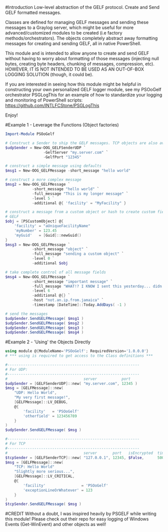 #Introduction
Low-level abstraction of the GELF protocol. Create and Send GELF formatted messages.

Classes are defined for managing GELF messages and sending these messages to a
Graylog server, which might be useful for more advanced/customized modules to be
created (i.e factory methods/orchestrators). The objects completely abstract
away formatting messages for creating and sending GELF, all in native PowerShell.

This module and is intended to allow anyone to create and send GELF without having
to worry about formatting of those messages (injecting null bytes, creating byte
headers, chunking of messages, compression, etc). HOWEVER, IT IS NOT INTENDED TO
BE USED AS AN OUT-OF-BOX LOGGING SOLUTION (though, it could be).

If you are interested in seeing how this module might be helpful in constructing
your own personalized GELF logger module, see my PSOoGelf orchestrator PSGLogThis
for an example of how to standardize your logging and monitoring of PowerShell
scripts: https://github.com/INTLFCStone/PSGLogThis

Enjoy!


#Example 1 - Leverage the Functions (Object factories)
```Powershell
Import-Module PSOoGelf

# Construct a Sender to ship the GELF messages. TCP objects are also available!
$udpSender = New-OOG_GELFSenderUDP `
                 -GelfServer "my.server.com" `
                 -GelfPort "12345"

# construct a simple message using defaults
$msg1 = New-OOG_GELFMessage -short_message "hello world"

# construct a more complex message
$msg2 = New-OOG_GELFMessage `
            -short_message "hello world" `
            -full_message "This is my longer message" `
            -level 5 `
            -additional @{ 'facility' = "MyFacility" }

# construct a message from a custom object or hash to create custom fields in the
# GELF
$obj = [PSCustomObject] @{
    'facility' = "aUniqueFacilityName"
    'myNumber' = 123.45
    'myGuid'   = [Guid]::newGuid()
}
$msg3 = New-OOG_GELFMessage `
            -short_message "object" `
            -full_message "sending a custom object" `
            -level 0 `
            -additional $obj

# take complete control of all message fields
$msg4 = New-OOG_GELFMessage `
            -short_message "important message" `
            -full_message "WHAT!? I KNOW I sent this yesterday... didn't you get it?" `
            -level 6 `
            -additional @{} `
            -host "not.an.ip.from.jamaica" `
            -timestamp [DateTime]::Today.AddDays( -1 )

# send the messages
$udpSender.SendGELFMessage( $msg1 )
$udpSender.SendGELFMessage( $msg2 )
$udpSender.SendGELFMessage( $msg3 )
$udpSender.SendGELFMessage( $msg4 )
```

#Example 2 - 'Using' the Objects Directly
```Powershell
using module @{ModuleName='PSOoGelf'; RequiredVersion='1.0.0.0'}
# *** using is required to get access to the Class definitions ***

#-----------------------------------------------------------
# For UDP:
#-----------------------------------------------------------
#                                  server           port
$udpSender = [GELFSenderUDP]::new( "my.server.com", 12345 )
$msg = [GELFMessage]::new(
    "UDP: Hello World",
    "My very first message!",
    [GELFMessage]::LV_DEBUG,
    @{
        'facility'   = 'PSOoGelf'
        'otherfield' = 123456789
    }
)
$udpSender.SendGELFMessage( $msg )

#-----------------------------------------------------------
# For TCP
#-----------------------------------------------------------
#                                  server       port   isEncrypted  timeoutInMilli
$tcpSender = [GELFSenderTCP]::new( "127.0.0.1", 12345, $False,      5000 )
$msg = [GELFMessage]::new(
    "TCP: Hello World"
    "Slightly more serious...",
    [GELFMessage]::LV_CRITICAL,
    @{
        'facility'                = 'PSOoGelf'
        'exceptionLineOrWhatever' = 123
    }
)
$tcpSender.SendGELFMessage( $msg )
```

#CREDIT
Without a doubt, I was inspired heavily by PSGELF while writing this module! Please check out
their repo for easy logging of Windows Events (Get-WinEvent) and other objects as well!
